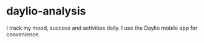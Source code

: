 # daylio-analysis
I track my mood, success and activities daily. I use the Daylio mobile app for convenience.
